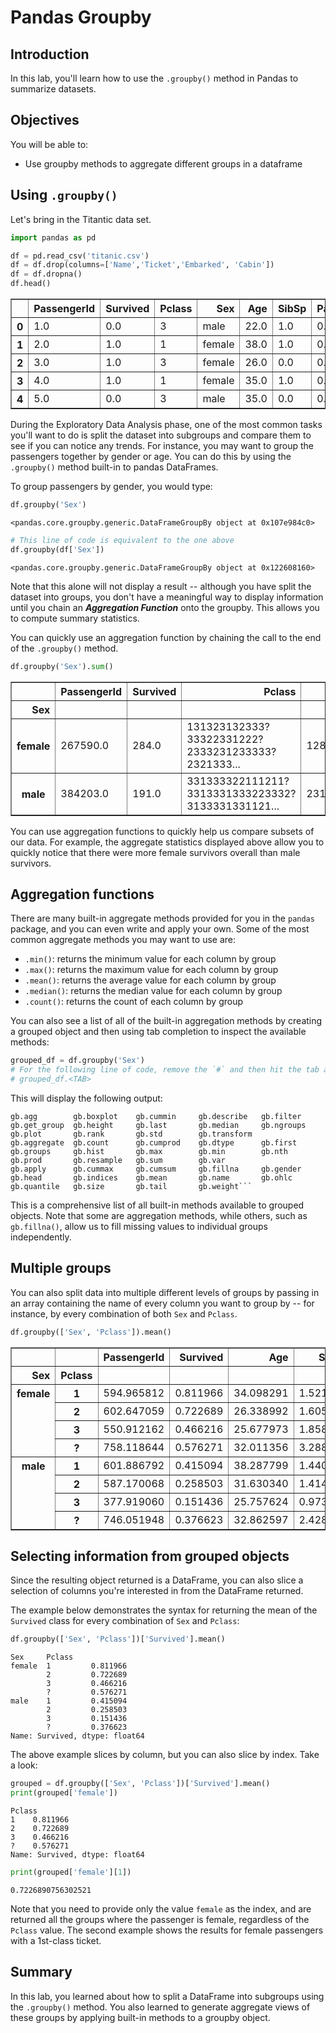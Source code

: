 # Pandas Groupby


## Introduction

In this lab, you'll learn how to use the `.groupby()` method in Pandas to summarize datasets.

## Objectives
You will be able to: 

- Use groupby methods to aggregate different groups in a dataframe


## Using `.groupby()` 

Let's bring in the Titantic data set.


```python
import pandas as pd

df = pd.read_csv('titanic.csv')
df = df.drop(columns=['Name','Ticket','Embarked', 'Cabin'])
df = df.dropna()
df.head()
```




<div>
<style scoped>
    .dataframe tbody tr th:only-of-type {
        vertical-align: middle;
    }

    .dataframe tbody tr th {
        vertical-align: top;
    }

    .dataframe thead th {
        text-align: right;
    }
</style>
<table border="1" class="dataframe">
  <thead>
    <tr style="text-align: right;">
      <th></th>
      <th>PassengerId</th>
      <th>Survived</th>
      <th>Pclass</th>
      <th>Sex</th>
      <th>Age</th>
      <th>SibSp</th>
      <th>Parch</th>
      <th>Fare</th>
    </tr>
  </thead>
  <tbody>
    <tr>
      <th>0</th>
      <td>1.0</td>
      <td>0.0</td>
      <td>3</td>
      <td>male</td>
      <td>22.0</td>
      <td>1.0</td>
      <td>0.0</td>
      <td>7.2500</td>
    </tr>
    <tr>
      <th>1</th>
      <td>2.0</td>
      <td>1.0</td>
      <td>1</td>
      <td>female</td>
      <td>38.0</td>
      <td>1.0</td>
      <td>0.0</td>
      <td>71.2833</td>
    </tr>
    <tr>
      <th>2</th>
      <td>3.0</td>
      <td>1.0</td>
      <td>3</td>
      <td>female</td>
      <td>26.0</td>
      <td>0.0</td>
      <td>0.0</td>
      <td>7.9250</td>
    </tr>
    <tr>
      <th>3</th>
      <td>4.0</td>
      <td>1.0</td>
      <td>1</td>
      <td>female</td>
      <td>35.0</td>
      <td>1.0</td>
      <td>0.0</td>
      <td>53.1000</td>
    </tr>
    <tr>
      <th>4</th>
      <td>5.0</td>
      <td>0.0</td>
      <td>3</td>
      <td>male</td>
      <td>35.0</td>
      <td>0.0</td>
      <td>0.0</td>
      <td>8.0500</td>
    </tr>
  </tbody>
</table>
</div>



During the Exploratory Data Analysis phase, one of the most common tasks you'll want to do is split the dataset into subgroups and compare them to see if you can notice any trends.  For instance, you may want to group the passengers together by gender or age. You can do this by using the `.groupby()` method built-in to pandas DataFrames. 

To group passengers by gender, you would type:


```python
df.groupby('Sex')
```




    <pandas.core.groupby.generic.DataFrameGroupBy object at 0x107e984c0>




```python
# This line of code is equivalent to the one above
df.groupby(df['Sex'])
```




    <pandas.core.groupby.generic.DataFrameGroupBy object at 0x122608160>



Note that this alone will not display a result -- although you have split the dataset into groups, you don't have a meaningful way to display information until you chain an **_Aggregation Function_** onto the groupby.  This allows you to compute summary statistics.

You can quickly use an aggregation function by chaining the call to the end of the `.groupby()` method.


```python
df.groupby('Sex').sum()
```




<div>
<style scoped>
    .dataframe tbody tr th:only-of-type {
        vertical-align: middle;
    }

    .dataframe tbody tr th {
        vertical-align: top;
    }

    .dataframe thead th {
        text-align: right;
    }
</style>
<table border="1" class="dataframe">
  <thead>
    <tr style="text-align: right;">
      <th></th>
      <th>PassengerId</th>
      <th>Survived</th>
      <th>Pclass</th>
      <th>Age</th>
      <th>SibSp</th>
      <th>Parch</th>
      <th>Fare</th>
    </tr>
    <tr>
      <th>Sex</th>
      <th></th>
      <th></th>
      <th></th>
      <th></th>
      <th></th>
      <th></th>
      <th></th>
    </tr>
  </thead>
  <tbody>
    <tr>
      <th>female</th>
      <td>267590.0</td>
      <td>284.0</td>
      <td>131323132333?33322331222?2333231233333?2321333...</td>
      <td>12812.85</td>
      <td>838.0</td>
      <td>765.0</td>
      <td>19208.2047</td>
    </tr>
    <tr>
      <th>male</th>
      <td>384203.0</td>
      <td>191.0</td>
      <td>331333322111211?3313331333223332?3133331331121...</td>
      <td>23133.01</td>
      <td>997.0</td>
      <td>775.0</td>
      <td>21465.1410</td>
    </tr>
  </tbody>
</table>
</div>



You can use aggregation functions to quickly help us compare subsets of our data.  For example, the aggregate statistics displayed above allow you to quickly notice that there were more female survivors overall than male survivors.

## Aggregation functions


There are many built-in aggregate methods provided for you in the `pandas` package, and you can even write and apply your own. Some of the most common aggregate methods you may want to use are:

* `.min()`: returns the minimum value for each column by group  
* `.max()`: returns the maximum value for each column by group  
* `.mean()`: returns the average value for each column by group  
* `.median()`: returns the median value for each column by group  
* `.count()`: returns the count of each column by group


You can also see a list of all of the built-in aggregation methods by creating a grouped object and then using tab completion to inspect the available methods:


```python
grouped_df = df.groupby('Sex')
# For the following line of code, remove the `#` and then hit the tab after the period.
# grouped_df.<TAB>
```

This will display the following output:

```In [26]: grouped_df.<TAB>
gb.agg        gb.boxplot    gb.cummin     gb.describe   gb.filter     gb.get_group  gb.height     gb.last       gb.median     gb.ngroups    gb.plot       gb.rank       gb.std        gb.transform
gb.aggregate  gb.count      gb.cumprod    gb.dtype      gb.first      gb.groups     gb.hist       gb.max        gb.min        gb.nth        gb.prod       gb.resample   gb.sum        gb.var
gb.apply      gb.cummax     gb.cumsum     gb.fillna     gb.gender     gb.head       gb.indices    gb.mean       gb.name       gb.ohlc       gb.quantile   gb.size       gb.tail       gb.weight```
```

This is a comprehensive list of all built-in methods available to grouped objects. Note that some are aggregation methods, while others, such as `gb.fillna()`, allow us to fill missing values to individual groups independently.  

## Multiple groups

You can also split data into multiple different levels of groups by passing in an array containing the name of every column you want to group by -- for instance, by every combination of both `Sex` and `Pclass`.   


```python
df.groupby(['Sex', 'Pclass']).mean()
```




<div>
<style scoped>
    .dataframe tbody tr th:only-of-type {
        vertical-align: middle;
    }

    .dataframe tbody tr th {
        vertical-align: top;
    }

    .dataframe thead th {
        text-align: right;
    }
</style>
<table border="1" class="dataframe">
  <thead>
    <tr style="text-align: right;">
      <th></th>
      <th></th>
      <th>PassengerId</th>
      <th>Survived</th>
      <th>Age</th>
      <th>SibSp</th>
      <th>Parch</th>
      <th>Fare</th>
    </tr>
    <tr>
      <th>Sex</th>
      <th>Pclass</th>
      <th></th>
      <th></th>
      <th></th>
      <th></th>
      <th></th>
      <th></th>
    </tr>
  </thead>
  <tbody>
    <tr>
      <th rowspan="4" valign="top">female</th>
      <th>1</th>
      <td>594.965812</td>
      <td>0.811966</td>
      <td>34.098291</td>
      <td>1.521368</td>
      <td>1.538462</td>
      <td>84.552209</td>
    </tr>
    <tr>
      <th>2</th>
      <td>602.647059</td>
      <td>0.722689</td>
      <td>26.338992</td>
      <td>1.605042</td>
      <td>1.596639</td>
      <td>26.989777</td>
    </tr>
    <tr>
      <th>3</th>
      <td>550.912162</td>
      <td>0.466216</td>
      <td>25.677973</td>
      <td>1.858108</td>
      <td>1.810811</td>
      <td>21.144596</td>
    </tr>
    <tr>
      <th>?</th>
      <td>758.118644</td>
      <td>0.576271</td>
      <td>32.011356</td>
      <td>3.288136</td>
      <td>2.152542</td>
      <td>50.413771</td>
    </tr>
    <tr>
      <th rowspan="4" valign="top">male</th>
      <th>1</th>
      <td>601.886792</td>
      <td>0.415094</td>
      <td>38.287799</td>
      <td>1.440252</td>
      <td>1.490566</td>
      <td>56.046671</td>
    </tr>
    <tr>
      <th>2</th>
      <td>587.170068</td>
      <td>0.258503</td>
      <td>31.630340</td>
      <td>1.414966</td>
      <td>1.122449</td>
      <td>29.693905</td>
    </tr>
    <tr>
      <th>3</th>
      <td>377.919060</td>
      <td>0.151436</td>
      <td>25.757624</td>
      <td>0.973890</td>
      <td>0.506527</td>
      <td>15.446343</td>
    </tr>
    <tr>
      <th>?</th>
      <td>746.051948</td>
      <td>0.376623</td>
      <td>32.862597</td>
      <td>2.428571</td>
      <td>2.324675</td>
      <td>29.516452</td>
    </tr>
  </tbody>
</table>
</div>



## Selecting information from grouped objects

Since the resulting object returned is a DataFrame, you can also slice a selection of columns you're interested in from the DataFrame returned. 

The example below demonstrates the syntax for returning the mean of the `Survived` class for every combination of `Sex` and `Pclass`:


```python
df.groupby(['Sex', 'Pclass'])['Survived'].mean()
```




    Sex     Pclass
    female  1         0.811966
            2         0.722689
            3         0.466216
            ?         0.576271
    male    1         0.415094
            2         0.258503
            3         0.151436
            ?         0.376623
    Name: Survived, dtype: float64



The above example slices by column, but you can also slice by index. Take a look:


```python
grouped = df.groupby(['Sex', 'Pclass'])['Survived'].mean()
print(grouped['female'])
```

    Pclass
    1    0.811966
    2    0.722689
    3    0.466216
    ?    0.576271
    Name: Survived, dtype: float64



```python
print(grouped['female'][1])
```

    0.7226890756302521


Note that you need to provide only the value `female` as the index, and are returned all the groups where the passenger is female, regardless of the `Pclass` value. The second example shows the results for female passengers with a 1st-class ticket.

## Summary

In this lab, you learned about how to split a DataFrame into subgroups using the `.groupby()` method. You also learned to generate aggregate views of these groups by applying built-in methods to a groupby object.
